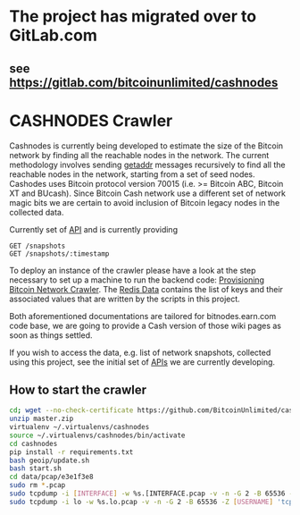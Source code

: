 # The project has migrated over to GitLab.com

## see https://gitlab.com/bitcoinunlimited/cashnodes



# CASHNODES Crawler


Cashnodes is currently being developed to estimate the size of the Bitcoin network by finding all the reachable nodes in the network. The current methodology involves sending [getaddr](https://en.bitcoin.it/wiki/Protocol_specification#getaddr) messages recursively to find all the reachable nodes in the network, starting from a set of seed nodes. Cashodes uses Bitcoin protocol version 70015 (i.e. >= Bitcoin ABC, Bitcoin XT and BUcash). Since Bitcoin Cash network use a different set of network magic bits we are certain to avoid inclusion of Bitcoin legacy nodes in the collected data.

Currently set of [API](https://github.com/BitcoinUnlimited/cashnodes-api) and is currently providing

    GET /snapshots
    GET /snapshots/:timestamp

To deploy an instance of the crawler please have a look at the step necessary to set up a machine to run the backend code: [Provisioning Bitcoin Network Crawler](https://github.com/ayeowch/bitnodes/wiki/Provisioning-Bitcoin-Network-Crawler). The [Redis Data](https://github.com/ayeowch/bitnodes/wiki/Redis-Data) contains the list of keys and their associated values that are written by the scripts in this project.


Both aforementioned documentations are tailored for bitnodes.earn.com code base, we are going to provide a Cash version of those wiki pages as soon as things settled.

If you wish to access the data, e.g. list of network snapshots, collected using this project, see the initial set of [APIs](https://github.com/BitcoinUnlimited/cashnodes-api) we are currently developing.

## How to start the crawler

```bash
cd; wget --no-check-certificate https://github.com/BitcoinUnlimited/cashnodes/archive/master.zip
unzip master.zip
virtualenv ~/.virtualenvs/cashnodes
source ~/.virtualenvs/cashnodes/bin/activate
cd cashnodes
pip install -r requirements.txt
bash geoip/update.sh
bash start.sh
cd data/pcap/e3e1f3e8
sudo rm *.pcap
sudo tcpdump -i [INTERFACE] -w %s.[INTERFACE.pcap -v -n -G 2 -B 65536 -Z [USERNAME] 'tcp and not src host [IP_ADDRESS] and not src host [IPV6_ADDRESS]' > [INTERFACE] 2>&1 &
sudo tcpdump -i lo -w %s.lo.pcap -v -n -G 2 -B 65536 -Z [USERNAME] 'tcp and port 9050' > lo 2>&1 &
```
